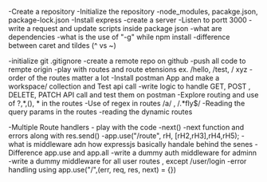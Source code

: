 -Create a repository
-Initialize the repository
-node_modules, pacakge.json, package-lock.json
-Install express
-create a server 
-Listen to portt 3000
-write a request and update scripts inside package json 
-what are dependencies
-what is the use of "-g" while npm install 
-difference between caret and tildes (^ vs ~)

-initialize git 
.gitignore
-create a remote repo on github 
-push all code to rempte origin 
-play with routes and route etensions ex. /hello, /test, / xyz
-order of the routes matter a lot 
-Install postman App and make a workspace/ collection and Test api call
-write logic to handle GET, POST , DELETE, PATCH  API call and test them on postman 
-Explore routing and use of ?,*,(), * in the routes
-Use of regex in routes /a/ , /.*fly$/
-Reading the query params in the routes 
-reading the dynamic routes

-Multiple Route handlers - play with the code 
-next()
-next function and errors along with res.send()
-app.use("/route", rH, [rH2,rH3],rH4,rH5);
-what is middleware  adn how expressjs basically handale  behind the senes
-Difference  app.use and app.all
-write a dummy auth middleware for adminn 
-write a dummy middleware for all user routes , except /user/login
-error handling using app.use("/",(err, req, res, next) = {})